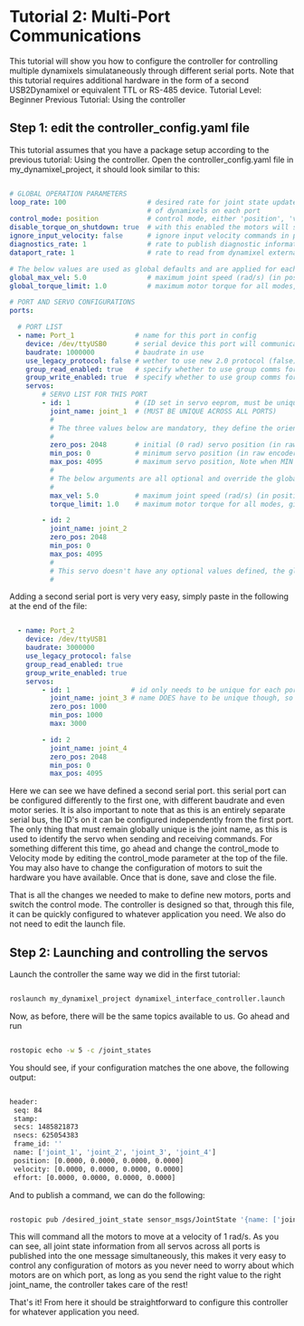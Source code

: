 # Tutorial 2: Multi-Port Communications

This tutorial will show you how to configure the controller for controlling multiple dynamixels simulataneously through different serial ports. Note that this tutorial requires additional hardware in the form of a second USB2Dynamixel or equivalent TTL or RS-485 device.
Tutorial Level: Beginner
Previous Tutorial: Using the controller

## Step 1: edit the controller_config.yaml file

This tutorial assumes that you have a package setup according to the previous tutorial: Using the controller. Open the controller_config.yaml file in my_dynamixel_project, it should look similar to this:

```yaml

# GLOBAL OPERATION PARAMETERS
loop_rate: 100                    # desired rate for joint state updates. actual rate may be less depending on number
                                  # of dynamixels on each port
control_mode: position            # control mode, either 'position', 'velocity', or 'effort'
disable_torque_on_shutdown: true  # with this enabled the motors will switch off when the controller closes
ignore_input_velocity: false      # ignore input velocity commands in position mode (no profile velocity)
diagnostics_rate: 1               # rate to publish diagnostic information
dataport_rate: 1                  # rate to read from dynamixel external dataports

# The below values are used as global defaults and are applied for each servo unless overridden in the entry for the servo below
global_max_vel: 5.0               # maximum joint speed (rad/s) (in position or velocity control)
global_torque_limit: 1.0          # maximum motor torque for all modes, given as a fraction of rated max (0-1)

# PORT AND SERVO CONFIGURATIONS
ports:

  # PORT LIST
  - name: Port_1               # name for this port in config
    device: /dev/ttyUSB0       # serial device this port will communicate on
    baudrate: 1000000          # baudrate in use
    use_legacy_protocol: false # wether to use new 2.0 protocol (false) or legacy 1.0 protocol (true)
    group_read_enabled: true   # specify whether to use group comms for reading
    group_write_enabled: true  # specify whether to use group comms for writing
    servos:
        # SERVO LIST FOR THIS PORT
        - id: 1                # (ID set in servo eeprom, must be unique on this port)
          joint_name: joint_1  # (MUST BE UNIQUE ACROSS ALL PORTS)
          #
          # The three values below are mandatory, they define the orientation and zeroing of the dynamixel:
          #
          zero_pos: 2048       # initial (0 rad) servo position (in raw encoder count)
          min_pos: 0           # minimum servo position (in raw encoder count)
          max_pos: 4095        # maximum servo position, Note when MIN > MAX ROTATION IS REVERSED
          #
          # The below arguments are all optional and override the global values:
          #
          max_vel: 5.0         # maximum joint speed (rad/s) (in position or velocity control)
          torque_limit: 1.0    # maximum motor torque for all modes, given as a fraction of rated max (0-1)

        - id: 2
          joint_name: joint_2
          zero_pos: 2048
          min_pos: 0
          max_pos: 4095
          #
          # This servo doesn't have any optional values defined, the global defaults will be used
          #

```

Adding a second serial port is very very easy, simply paste in the following at the end of the file:

```yaml

  - name: Port_2
    device: /dev/ttyUSB1
    baudrate: 3000000
    use_legacy_protocol: false
    group_read_enabled: true
    group_write_enabled: true
    servos:
        - id: 1               # id only needs to be unique for each port and so id 1 can be reused here
          joint_name: joint_3 # name DOES have to be unique though, so we continue the naming scheme
          zero_pos: 1000
          min_pos: 1000
          max: 3000

        - id: 2
          joint_name: joint_4
          zero_pos: 2048
          min_pos: 0
          max_pos: 4095

```

Here we can see we have defined a second serial port. this serial port can be configured differently to the first one, with different baudrate and even motor series. It is also important to note that as this is an entirely separate serial bus, the ID's on it can be configured independently from the first port. The only thing that must remain globally unique is the joint name, as this is used to identify the servo when sending and receiving commands. For something different this time, go ahead and change the control_mode to Velocity mode by editing the control_mode parameter at the top of the file. You may also have to change the configuration of motors to suit the hardware you have available. Once that is done, save and close the file.

That is all the changes we needed to make to define new motors, ports and switch the control mode. The controller is designed so that, through this file, it can be quickly configured to whatever application you need. We also do not need to edit the launch file.

## Step 2: Launching and controlling the servos

Launch the controller the same way we did in the first tutorial:

```bash

roslaunch my_dynamixel_project dynamixel_interface_controller.launch

```

Now, as before, there will be the same topics available to us. Go ahead and run

```bash

rostopic echo -w 5 -c /joint_states

```

You should see, if your configuration matches the one above, the following output:

```bash

header:
 seq: 84
 stamp:
 secs: 1485821873
 nsecs: 625054383
 frame_id: ''
 name: ['joint_1', 'joint_2', 'joint_3', 'joint_4']
 position: [0.0000, 0.0000, 0.0000, 0.0000]
 velocity: [0.0000, 0.0000, 0.0000, 0.0000]
 effort: [0.0000, 0.0000, 0.0000, 0.0000]

```

And to publish a command, we can do the following:

```bash

rostopic pub /desired_joint_state sensor_msgs/JointState '{name: ['joint_1', 'joint_2', 'joint_3', 'joint_4'], velocity: [1.0, 1.0, 1.0, 1.0]}' --once

```

This will command all the motors to move at a velocity of 1 rad/s. As you can see, all joint state information from all servos across all ports is published into the one message simultaneously, this makes it very easy to control any configuration of motors as you never need to worry about which motors are on which port, as long as you send the right value to the right joint_name, the controller takes care of the rest!

That's it! From here it should be straightforward to configure this controller for whatever application you need.
